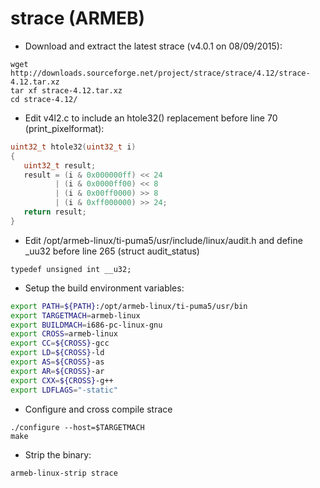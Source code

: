 strace (ARMEB)
==============

* Download and extract the latest strace (v4.0.1 on 08/09/2015):

```
wget http://downloads.sourceforge.net/project/strace/strace/4.12/strace-4.12.tar.xz
tar xf strace-4.12.tar.xz
cd strace-4.12/
```

* Edit v4l2.c to include an htole32() replacement before line 70 (print_pixelformat):

```c
uint32_t htole32(uint32_t i)
{
   uint32_t result;
   result = (i & 0x000000ff) << 24
          | (i & 0x0000ff00) << 8
          | (i & 0x00ff0000) >> 8
          | (i & 0xff000000) >> 24;
   return result;
}
```

* Edit /opt/armeb-linux/ti-puma5/usr/include/linux/audit.h and define _uu32 before line 265 (struct audit_status)

```
typedef unsigned int __u32;
```

* Setup the build environment variables:

```bash
export PATH=${PATH}:/opt/armeb-linux/ti-puma5/usr/bin
export TARGETMACH=armeb-linux
export BUILDMACH=i686-pc-linux-gnu
export CROSS=armeb-linux
export CC=${CROSS}-gcc
export LD=${CROSS}-ld
export AS=${CROSS}-as
export AR=${CROSS}-ar
export CXX=${CROSS}-g++
export LDFLAGS="-static"
```

* Configure and cross compile strace

```
./configure --host=$TARGETMACH
make
```

* Strip the binary:

```
armeb-linux-strip strace
```
